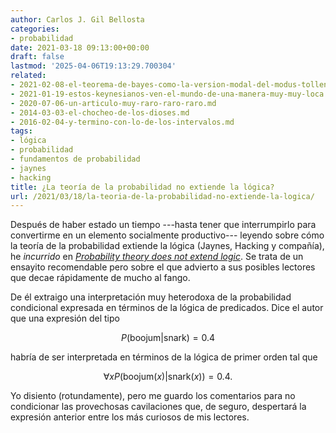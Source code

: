 ```yaml
---
author: Carlos J. Gil Bellosta
categories:
- probabilidad
date: 2021-03-18 09:13:00+00:00
draft: false
lastmod: '2025-04-06T19:13:29.700304'
related:
- 2021-02-08-el-teorema-de-bayes-como-la-version-modal-del-modus-tollens.md
- 2021-01-19-estos-keynesianos-ven-el-mundo-de-una-manera-muy-muy-loca.md
- 2020-07-06-un-articulo-muy-raro-raro-raro.md
- 2014-03-03-el-chocheo-de-los-dioses.md
- 2016-02-04-y-termino-con-lo-de-los-intervalos.md
tags:
- lógica
- probabilidad
- fundamentos de probabilidad
- jaynes
- hacking
title: ¿La teoría de la probabilidad no extiende la lógica?
url: /2021/03/18/la-teoria-de-la-probabilidad-no-extiende-la-logica/
---
```


Después de haber estado un tiempo ---hasta tener que interrumpirlo para convertirme en un elemento socialmente productivo--- leyendo sobre cómo la teoría de la probabilidad extiende la lógica (Jaynes, Hacking y compañía), he _incurrido_ en [_Probability theory does not extend logic_](https://meaningness.com/probability-and-logic). Se trata de un ensayito recomendable pero sobre el que advierto a sus posibles lectores que decae rápidamente de mucho al fango.

De él extraigo una interpretación muy heterodoxa de la probabilidad condicional expresada en términos de la lógica de predicados. Dice el autor que una expresión del tipo

$$ P(\text{boojum} | \text{snark}) = 0.4$$

habría de ser interpretada en términos de la lógica de primer orden tal que

$$ \forall x P(\text{boojum}(x) |  \text{snark}(x)) = 0.4.$$

Yo disiento (rotundamente), pero me guardo los comentarios para no condicionar las provechosas cavilaciones que, de seguro, despertará la expresión anterior entre los más curiosos de mis lectores.